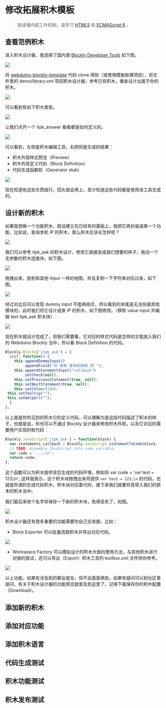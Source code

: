 # 修改拓展积木模板

> 欲读懂内部工作机制，请学习 [HTML5](https://www.runoob.com/html/html5-intro.html) 和 [ECMAScript 6](https://www.runoob.com/w3cnote/es6-concise-tutorial.html) 。

## 查看范例积木

进入积木设计器，我选择了国内源 [Blockly Developer Tools](http://walkline.wang/blockly/blockfactory/) 如下图。

![](images/blockly_tools.png)

将 [webduino-blockly-template](https://github.com/BPI-STEAM/webduino-blockly-template) 代码 clone 得到（或使用模板新建项目），将文件里的 demo/library.xml 导回积木设计器，参考已有积木，重新设计出属于你的积木。

![](images/select_library.png)

可以看到有如下积木类型。

![](images/blockly_list.png)

让我们点开一个 itpk_answer 看看都是如何定义的。

![](images/itpk_answer.png)

可以看到，左侧是积木编辑工具，右侧则是生成的结果：

- 积木外观样式预览（Preview）
- 积木外观定义代码（Block Definition）
- 代码生成函数桩（Generator stub）

![](images/blockly_result.png)

现在知道有这些东西就行，回头就会用上，至少知道这些代码都是使用该工具生成的。

## 设计新的积木

如果我想做一个功能积木，假设建立在已经有的基础上，我把它再封装成某一个功能，比如说，查询本机 IP 的积木，那么积木应该长怎样呢？

![](images/itpk_ask.png)

我们可以参考 itpk_ask 的积木设计，修改它直接变成我们想要的祥子，拖动一个无参数的积木连接块，如下图。

![](images/get_input_dummy.png)

拖拽出来，放到和其他 Input 一样的地图，并且复制一下字符串对应过来，如下图。

![](images/input_contrast.png)

经过对比后可以发现 dummy input 不能再结合，所以看到的末尾是无法衔接其他模块的，此时我们将它设计成查 IP 的积木，如下图修改。（移除 value input 并编辑 text itpk_ask 积木块）

![](images/itpk_get_ip.png)

现在积木就设计完成了，但我们需要看，它对应的样式代码是怎样的才能放入我们的 Webduino Blockly 当中，所以看 Block Definition 的代码。

```javascript
Blockly.Blocks['itpk_ask'] = {
  init: function() {
    this.appendDummyInput()
        .appendField("问 茉莉 查本机网络 IP ");
    this.appendStatementInput("callback")
        .setCheck(null);
    this.setPreviousStatement(true, null);
    this.setNextStatement(true, null);
    this.setColour(160);
 this.setTooltip("");
 this.setHelpUrl("");
  }
};
```

以上就是你所见到的积木它的定义代码，可以理解为是这段代码描述了积木的样子，也就是说，你也可以不通过 Blockly 设计器来修改积木外观，以及它对应的需要用户实现的桩代码：

```javascript
Blockly.JavaScript['itpk_ask'] = function(block) {
  var statements_callback = Blockly.JavaScript.statementToCode(block, 'callback');
  // TODO: Assemble JavaScript into code variable.
  var code = '...;\n';
  return code;
};
```

这个函数可以为积木提供背后生成的代码环境，例如将 var code = 'var test = 123;\n'; 这样就表示，这个积木块拖拽出来将提供 `var test = 123;\n` 的代码，也就是所谓的生成代码积木，积木块对应着代码，接下来我们就要将其导入我们的原本的积木当中。

我们最后来改个名字并保存一下新的积木块，免得丢失了，如图。

![](images/save_itpk_get_ip.png)

积木设计器还有很多重要的功能需要你自己去发掘，比如：

- Block Exporter 可以批量选取积木并导出对应代码。

![](images/blockly_exporter.png)

- Workspace Factory 可以模拟设计的积木大致的使用方法，与其他积木进行对接的尝试，还可以导出（Export）积木工具列 toolbox.xml 文件供你参考。

![](images/blockly_factory.png)

以上功能，如果有涉及到的都会提及，但不会面面俱到，如果有疑问可以到社区里提问，有关于积木设计器的功能预览就普及到这里了，记得下载保存你的积木配置（Download）。

## 添加新的积木

## 添加对应功能

## 添加积木语言

## 代码生成测试

## 积木功能测试

## 积木发布测试